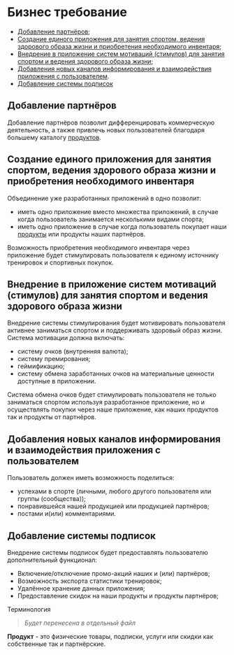 # Бизнес требование

- [Добавление партнёров](#добавление-партнёров);
- [Создание единого приложения для занятия спортом, ведения здорового образа жизни и приобретения необходимого инвентаря](#создание-единого-приложения-для-занятия-спортом-ведения-здорового-образа-жизни-и-приобретения-необходимого-инвентаря);
- [Внедрение в приложение систем мотиваций (стимулов) для занятия спортом и ведения здорового образа жизни](#внедрение-в-приложение-систем-мотиваций-стимулов-для-занятия-спортом-и-ведения-здорового-образа-жизни);
- [Добавления новых каналов информирования и взаимодействия приложения с пользователем](#добавления-новых-каналов-информирования-и-взаимодействия-приложения-с-пользователем).
- [Добавление системы подписок](#добавление-системы-подписок)

## Добавление партнёров

Добавление партнёров позволит дифференцировать коммерческую деятельность, а также привлечь новых пользователей благодаря большему каталогу [продуктов](#product).

## Создание единого приложения для занятия спортом, ведения здорового образа жизни и приобретения необходимого инвентаря

Объединение уже разработанных приложений в одно позволит:

- иметь одно приложение вместо множества приложений, в случае когда пользователь занимается несколькими видами спорта;
- иметь одно приложение в случае когда пользователь покупает наши [продукты](#product) или продукты наших партнёров.

Возможность приобретения необходимого инвентаря через приложение будет стимулировать пользователя к единому источнику тренировок и спортивных покупок.

## Внедрение в приложение систем мотиваций (стимулов) для занятия спортом и ведения здорового образа жизни

Внедрение системы стимулирования будет мотивировать пользователя активнее заниматься спортом и поддерживать здоровый образ жизни. Система мотивации должна включать:

- систему очков (внутренняя валюта);
- систему премирования;
- геймификацию;
- систему обмена заработанных очков на материальные ценности доступные в приложении.

Система обмена очков будет стимулировать пользователя не только заниматься спортом используя разработанное приложение, но и осуществлять покупки через наше приложение, как наших продуктов так и продукты от партнёров.

## Добавления новых каналов информирования и взаимодействия приложения с пользователем

Пользователь должен иметь возможность поделиться:

- успехами в спорте (личными, любого другого пользователя или группы (сообщества));
- понравившейся нашей продукцией или продукцией партнёров;
- постами и(или) комментариями.

## Добавление системы подписок

Внедрение системы подписок будет предоставлять пользователю дополнительный функционал:

- Включение/отключение промо-акций наших и (или) партнёров;
- Возможность экспорта статистики тренировок;
- Удалённое хранение данных приложения;
- Предоставление скидок на наши продукты и продукты партнёров;

Терминология

> _Будет перенесена в отдельный файл_

**<span id="product">Продукт</span>** - это физические товары, подписки, услуги или скидки как собственные так и партнёрские.
